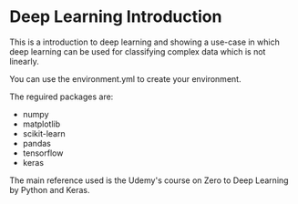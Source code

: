 # Deep Learning Introduction
This is a introduction to deep learning and showing a use-case in which deep learning can be used for classifying complex data which is not linearly.

You can use the environment.yml to create your environment. 

The reguired packages are:

- numpy
- matplotlib
- scikit-learn
- pandas
- tensorflow
- keras

The main reference used is the Udemy's course on Zero to Deep Learning by Python and Keras.
